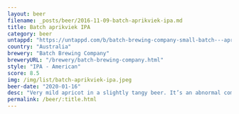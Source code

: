 ```yaml
---
layout: beer
filename: _posts/beer/2016-11-09-batch-aprikviek-ipa.md
title: Batch aprikviek IPA
category: beer
untappd: "https://untappd.com/b/batch-brewing-company-small-batch---aprikviek-ipa/3519853"
country: "Australia"
brewery: "Batch Brewing Company"
breweryURL: "/brewery/batch-brewing-company.html"
style: "IPA - American"
score: 8.5
img: /img/list/batch-aprikviek-ipa.jpeg
beer-date: "2020-01-16"
desc: "Very mild apricot in a slightly tangy beer. It’s an abnormal combination but it works"
permalink: /beer/:title.html
---
```

